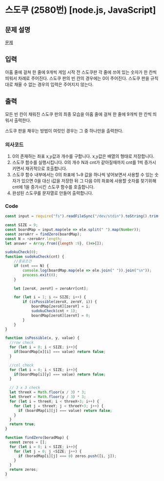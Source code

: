 # 스도쿠 (2580번) [node.js, JavaScript] 

## 문제 설명
[문제](https://www.acmicpc.net/problem/2580)

## 입력
아홉 줄에 걸쳐 한 줄에 9개씩 게임 시작 전 스도쿠판 각 줄에 쓰여 있는 숫자가 한 칸씩 띄워서 차례로 주어진다. 스도쿠 판의 빈 칸의 경우에는 0이 주어진다. 스도쿠 판을 규칙대로 채울 수 없는 경우의 입력은 주어지지 않는다.

## 출력
모든 빈 칸이 채워진 스도쿠 판의 최종 모습을 아홉 줄에 걸쳐 한 줄에 9개씩 한 칸씩 띄워서 출력한다.

스도쿠 판을 채우는 방법이 여럿인 경우는 그 중 하나만을 출력한다.

### 의사코드 
1. 0의 존재하는 좌표 x,y값과 개수를 구합니다. x,y값은 배열의 형태로 저장합니다.
2. 스도쿠 함수를 실행시킵니다. 0의 개수 N과 cnt가 같아질때까지 cnt를 1씩 증가시키면서 재귀적으로 호출합니다.
3. 스도쿠 함수 내부에서는 0의 좌표에 1~9 값을 하나씩 넣어보면서 사용할 수 있는 숫자가 있으면 0을 대신 i값을 저장한 뒤 그 다음 0의 좌표에 사용할 숫자를 찾기위해 cnt에 1을 증가시킨 스도쿠 함수를 호출합니다.
4. 완성된 스도쿠를 문자열로 만들어 출력합니다. 
### Code
```js
const input = require("fs").readFileSync("/dev/stdin").toString().trim().split("\n"); 

const SIZE = 9;
const boardMap = input.map(ele => ele.split(" ").map(Number));
const zeroArr = findZero(boardMap);
const N = +zeroArr.length;
let answer = Array.from({length :9}, ()=>[]);

sudokuCheck(0);
function sudokuCheck(cnt) {
    //종료조건
    if (cnt === N) {
        console.log(boardMap.map(ele => ele.join(" ")).join("\n"));
        process.exit(0);
    }

    let [zeroX, zeroY] = zeroArr[cnt];

    for (let i = 1; i <= SIZE; i++) {
        if (isPossible(zeroX, zeroY, i)) {
            boardMap[zeroX][zeroY] = i;
            sudokuCheck(cnt + 1);
            boardMap[zeroX][zeroY] = 0;
        }
    }
}

function isPossible(x, y, value) {
  //row check  
  for (let i = 0; i < SIZE; i++){
    if(boardMap[x][i] === value) return false; 
  }

  //col check  
  for (let i = 0; i < SIZE; i++){
    if(boardMap[i][y] === value) return false; 
  }

  // 3 x 3 check
  let threeX = Math.floor(x / 3) * 3;
  let threeY = Math.floor(y / 3) * 3;
  for (let i = threeX; i < threeX+3; i++) {
    for (let j = threeY; j < threeY+3; j++) {
      if (boardMap[i][j] === value) return false;
    }
  }
  return true;
}

function findZero(boradMap) {
  const zeros = [];
  for (let i = 0; i < SIZE; i++){
    for (let j = 0; j <SIZE; j++) {
      if (boradMap[i][j] === 0) zeros.push([i, j]);
    }
  }
  return zeros;
}
```